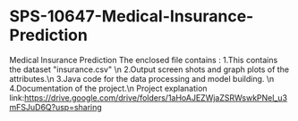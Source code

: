 # SPS-10647-Medical-Insurance-Prediction
Medical Insurance Prediction
The enclosed file contains :
1.This contains the dataset "insurance.csv" \n
2.Output screen shots and graph plots of the attributes.\n
3.Java code for the data processing and model building. \n
4.Documentation of the project.\n
Project explanation link:https://drive.google.com/drive/folders/1aHoAJEZWjaZSRWswkPNel_u3mFSJuD6Q?usp=sharing
